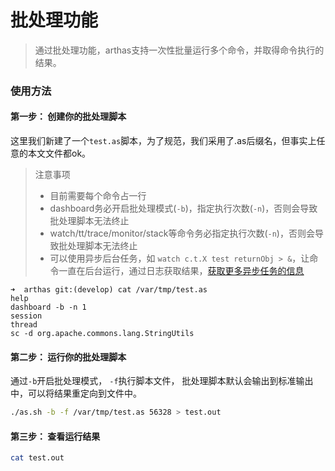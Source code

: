 批处理功能
===

> 通过批处理功能，arthas支持一次性批量运行多个命令，并取得命令执行的结果。

### 使用方法

#### 第一步： 创建你的批处理脚本

这里我们新建了一个`test.as`脚本，为了规范，我们采用了.as后缀名，但事实上任意的本文文件都ok。

> 注意事项
> * 目前需要每个命令占一行
> * dashboard务必开启批处理模式(`-b`)，指定执行次数(`-n`)，否则会导致批处理脚本无法终止
> * watch/tt/trace/monitor/stack等命令务必指定执行次数(`-n`)，否则会导致批处理脚本无法终止
> * 可以使用异步后台任务，如 `watch c.t.X test returnObj > &`，让命令一直在后台运行，通过日志获取结果，[获取更多异步任务的信息](async.md)

```
➜  arthas git:(develop) cat /var/tmp/test.as
help
dashboard -b -n 1
session
thread
sc -d org.apache.commons.lang.StringUtils
```

#### 第二步： 运行你的批处理脚本

通过`-b`开启批处理模式， `-f`执行脚本文件， 批处理脚本默认会输出到标准输出中，可以将结果重定向到文件中。

```bash
./as.sh -b -f /var/tmp/test.as 56328 > test.out
```

#### 第三步： 查看运行结果

```bash
cat test.out
```